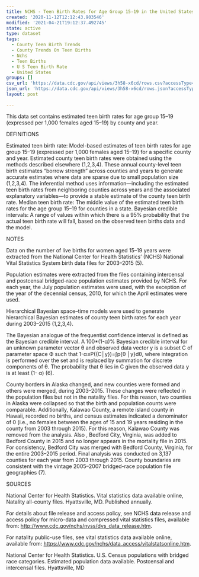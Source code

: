 ```yaml
---
title: NCHS - Teen Birth Rates for Age Group 15-19 in the United States by County
created: '2020-11-12T12:12:43.903546'
modified: '2021-04-21T19:12:37.492745'
state: active
type: dataset
tags:
  - County Teen Birth Trends
  - County Trends On Teen Births
  - Nchs
  - Teen Births
  - U S Teen Birth Rate
  - United States
groups: []
csv_url: 'https://data.cdc.gov/api/views/3h58-x6cd/rows.csv?accessType=DOWNLOAD'
json_url: 'https://data.cdc.gov/api/views/3h58-x6cd/rows.json?accessType=DOWNLOAD'
layout: post

---
```

This data set contains estimated teen birth rates for age group 15–19 (expressed per 1,000 females aged 15–19) by county and year.

DEFINITIONS

Estimated teen birth rate: Model-based estimates of teen birth rates for age group 15–19 (expressed per 1,000 females aged 15–19) for a specific county and year. Estimated county teen birth rates were obtained using the methods described elsewhere (1,2,3,4). These annual county-level teen birth estimates “borrow strength” across counties and years to generate accurate estimates where data are sparse due to small population size (1,2,3,4). The inferential method uses information—including the estimated teen birth rates from neighboring counties across years and the associated explanatory variables—to provide a stable estimate of the county teen birth rate.
Median teen birth rate: The middle value of the estimated teen birth rates for the age group 15–19 for counties in a state.
Bayesian credible intervals: A range of values within which there is a 95% probability that the actual teen birth rate will fall, based on the observed teen births data and the model.

NOTES

Data on the number of live births for women aged 15–19 years were extracted from the National Center for Health Statistics’ (NCHS) National Vital Statistics System birth data files for 2003–2015 (5).

Population estimates were extracted from the files containing intercensal and postcensal bridged-race population estimates provided by NCHS. For each year, the July population estimates were used, with the exception of the year of the decennial census, 2010, for which the April estimates were used.

Hierarchical Bayesian space–time models were used to generate hierarchical Bayesian estimates of county teen birth rates for each year during 2003–2015 (1,2,3,4).

The Bayesian analogue of the frequentist confidence interval is defined as the Bayesian credible interval. A 100*(1-α)% Bayesian credible interval for an unknown parameter vector θ and observed data vector y is a subset C of parameter space Ф such that
1-α≤P({C│y})=∫p{θ │y}dθ,
where integration is performed over the set  and is replaced by summation for discrete components of θ.  The probability that θ lies in C given the observed data y is at least (1- α) (6).

County borders in Alaska changed, and new counties were formed and others were merged, during 2003–2015. These changes were reflected in the population files but not in the natality files. For this reason, two counties in Alaska were collapsed so that the birth and population counts were comparable. Additionally, Kalawao County, a remote island county in Hawaii, recorded no births, and census estimates indicated a denominator of 0 (i.e., no females between the ages of 15 and 19 years residing in the county from 2003 through 2015). For this reason, Kalawao County was removed from the analysis. Also , Bedford City, Virginia, was added to Bedford County in 2015 and no longer appears in the mortality file in 2015. For consistency, Bedford City was merged with Bedford County, Virginia, for the entire 2003–2015 period. Final analysis was conducted on 3,137 counties for each year from 2003 through 2015. County boundaries are consistent with the vintage 2005–2007 bridged-race population file geographies (7).

SOURCES

National Center for Health Statistics. Vital statistics data available online, Natality all-county files. Hyattsville, MD. Published annually.

For details about file release and access policy, see NCHS data release and access policy for micro-data and compressed vital statistics files, available from: http://www.cdc.gov/nchs/nvss/dvs_data_release.htm.

For natality public-use files, see vital statistics data available online, available from: https://www.cdc.gov/nchs/data_access/vitalstatsonline.htm.

National Center for Health Statistics. U.S. Census populations with bridged race categories. Estimated population data available. Postcensal and intercensal files. Hyattsville, MD
